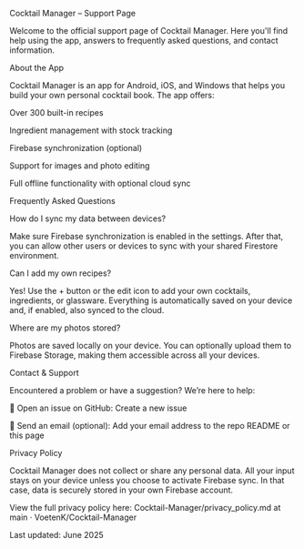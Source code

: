 Cocktail Manager – Support Page

Welcome to the official support page of Cocktail Manager. Here you'll find help using the app, answers to frequently asked questions, and contact information.

About the App

Cocktail Manager is an app for Android, iOS, and Windows that helps you build your own personal cocktail book. The app offers:

Over 300 built-in recipes

Ingredient management with stock tracking

Firebase synchronization (optional)

Support for images and photo editing

Full offline functionality with optional cloud sync

Frequently Asked Questions

How do I sync my data between devices?

Make sure Firebase synchronization is enabled in the settings. After that, you can allow other users or devices to sync with your shared Firestore environment.

Can I add my own recipes?

Yes! Use the + button or the edit icon to add your own cocktails, ingredients, or glassware. Everything is automatically saved on your device and, if enabled, also synced to the cloud.

Where are my photos stored?

Photos are saved locally on your device. You can optionally upload them to Firebase Storage, making them accessible across all your devices.

Contact & Support

Encountered a problem or have a suggestion? We’re here to help:

📮 Open an issue on GitHub: Create a new issue

📧 Send an email (optional): Add your email address to the repo README or this page

Privacy Policy

Cocktail Manager does not collect or share any personal data. All your input stays on your device unless you choose to activate Firebase sync. In that case, data is securely stored in your own Firebase account.

View the full privacy policy here: Cocktail-Manager/privacy_policy.md at main · VoetenK/Cocktail-Manager

Last updated: June 2025
